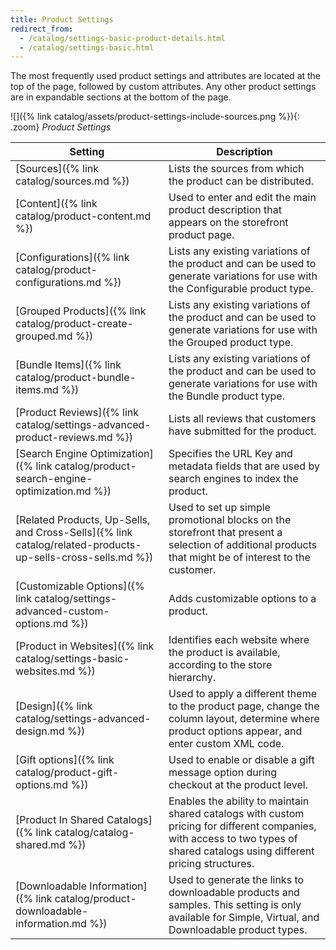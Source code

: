 ```yaml
---
title: Product Settings
redirect_from:
  - /catalog/settings-basic-product-details.html
  - /catalog/settings-basic.html
---
```


The most frequently used product settings and attributes are located at the top of the page, followed by custom attributes. Any other product settings are in expandable sections at the bottom of the page.

![]({% link catalog/assets/product-settings-include-sources.png %}){: .zoom}
_Product Settings_

|Setting|Description|
|--- |--- |
|[Sources]({% link catalog/sources.md %})|Lists the sources from which the product can be distributed.|
|[Content]({% link catalog/product-content.md %})|Used to enter and edit the main product description that appears on the storefront product page.|
|[Configurations]({% link catalog/product-configurations.md %})| Lists any existing variations of the product and can be used to generate variations for use with the Configurable product type.|
|[Grouped Products]({% link catalog/product-create-grouped.md %})|Lists any existing variations of the product and can be used to generate variations for use with the Grouped product type.|
|[Bundle Items]({% link catalog/product-bundle-items.md %})|Lists any existing variations of the product and can be used to generate variations for use with the Bundle product type.|
|[Product Reviews]({% link catalog/settings-advanced-product-reviews.md %})|Lists all reviews that customers have submitted for the product.|
|[Search Engine Optimization]({% link catalog/product-search-engine-optimization.md %})|Specifies the URL Key and metadata fields that are used by search engines to index the product.|
|[Related Products, Up-Sells, and Cross-Sells]({% link catalog/related-products-up-sells-cross-sells.md %})|Used to set up simple promotional blocks on the storefront that present a selection of additional products that might be of interest to the customer.|
|[Customizable Options]({% link catalog/settings-advanced-custom-options.md %})|Adds customizable options to a product.|
|[Product in Websites]({% link catalog/settings-basic-websites.md %})| Identifies each website where the product is available, according to the store hierarchy.|
|[Design]({% link catalog/settings-advanced-design.md %})|Used to apply a different theme to the product page, change the column layout, determine where product options appear, and enter custom XML code.|
|[Gift options]({% link catalog/product-gift-options.md %})|Used to enable or disable a gift message option during checkout at the product level.|
|<span class="b2b-only">[Product In Shared Catalogs]({% link catalog/catalog-shared.md %})</span>| Enables the ability to maintain shared catalogs with custom pricing for different companies, with access to two types of shared catalogs using different pricing structures.|
|[Downloadable Information]({% link catalog/product-downloadable-information.md %})|Used to generate the links to downloadable products and samples. This setting is only available for Simple, Virtual, and Downloadable product types.|
